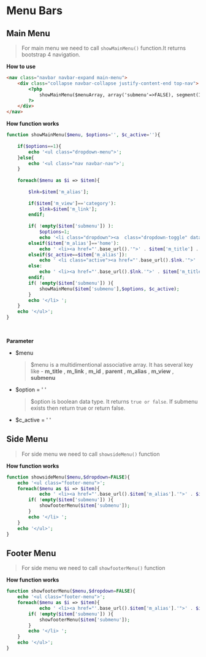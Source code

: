 # Menu Bars

## Main Menu
> For main menu we need to call `showMainMenu()` function.It returns bootstrap 4 navigation.

**How to use**
```html
<nav class="navbar navbar-expand main-menu">				  
	<div class="collapse navbar-collapse justify-content-end top-nav">		
		<?php 
			showMainMenu($menuArray, array('submenu'=>FALSE), segment(1));
		?>
	</div>																
</nav>
```

**How function works**

```php
function showMainMenu($menu, $options='', $c_active=''){
									
	if($options==1){
		echo '<ul class="dropdown-menu">';
	}else{
		echo '<ul class="nav navbar-nav">';
	}
	
	foreach($menu as $i => $item){
		
		$lnk=$item['m_alias'];
		
		if($item['m_view']=='category'):
			$lnk=$item['m_link'];
		endif;
		
		if( !empty($item['submenu']) ):
			$options=1;
			echo '<li class="dropdown"><a  class="dropdown-toggle" data-toggle="dropdown" href="#">' . $item['m_title'] . ' <span class="caret"></span></a>';
		elseif($item['m_alias']=='home'):
			echo ' <li><a href="'.base_url().'">' . $item['m_title'] . '</a>';
		elseif($c_active==$item['m_alias']):
			echo ' <li class="active"><a href="'.base_url().$lnk.'">' . $item['m_title'] . '</a>';
		else:
			echo ' <li><a href="'.base_url().$lnk.'">' . $item['m_title'] . '</a>';
		endif;					
		if( !empty($item['submenu']) ){												
			showMainMenu($item['submenu'],$options, $c_active);
		}						
		echo '</li> ';
	}
	echo '</ul>';					
}
```

<br>

**Parameter**
* $menu
  > $menu is a multidimentional associative array. It has several key like - **m_title** , **m_link** , **m_id** , **parent** , **m_alias** , **m_view** , **submenu**
* $option = ' '
  > $option is boolean data type. It returns `true or false`. If submenu exists then return true or return false.
* $c_active = ' '


## Side Menu
> For side menu we need to call `showsideMenu()` function

**How function works**
```php
function showsideMenu($menu,$dropdown=FALSE){
	echo '<ul class="footer-menu">';
	foreach($menu as $i => $item){
			echo ' <li><a href="'.base_url().$item['m_alias'].'">' . $item['m_title'] . '</a>';				
		if( !empty($item['submenu']) ){												
			showfooterMenu($item['submenu']);
		}						
		echo '</li> ';
	}
	echo '</ul>';		
}
```


## Footer Menu
> For side menu we need to call `showfooterMenu()` function

**How function works**
```php
function showfooterMenu($menu,$dropdown=FALSE){
	echo '<ul class="footer-menu">';
	foreach($menu as $i => $item){
			echo ' <li><a href="'.base_url().$item['m_alias'].'">' . $item['m_title'] . '</a>';				
		if( !empty($item['submenu']) ){												
			showfooterMenu($item['submenu']);
		}						
		echo '</li> ';
	}
	echo '</ul>';		
}
```